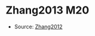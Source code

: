 <a name="material" />

# Zhang2013 M20
<script type="application/ld+json">
  {
    "@context": "https://schema.org/",
    "@type": "ChemicalSubstance",
    "http://purl.org/dc/terms/conformsTo":
      {
        "@type": "CreativeWork",
        "@id": "https://bioschemas.org/profiles/ChemicalSubstance/0.4-RELEASE/"
      },
    "@id": "https://egonw.github.io/nanowiki/nanowiki325.html#material",
    "name": "Zhang2013 M20",
    "sameAs": "http://127.0.0.1/mediawiki/index.php/Special:URIResolver/Zhang2013_M20"
  }
</script>


* Source: [Zhang2012](Zhang2012.md)
